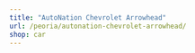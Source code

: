 ```yaml
---
title: "AutoNation Chevrolet Arrowhead"
url: /peoria/autonation-chevrolet-arrowhead/
shop: car
---
```

